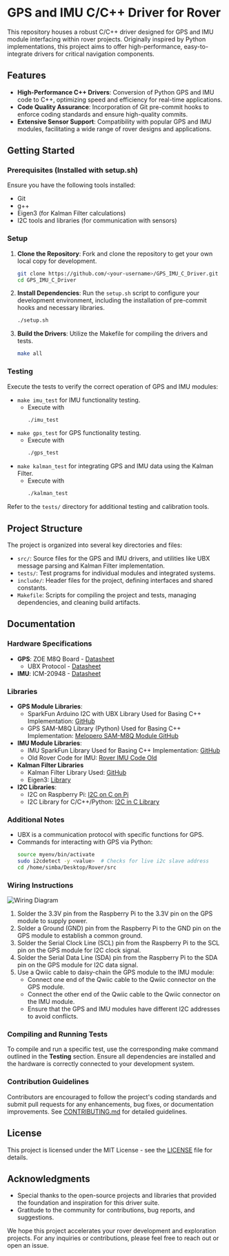 # GPS and IMU C/C++ Driver for Rover

This repository houses a robust C/C++ driver designed for GPS and IMU module interfacing within rover projects. Originally inspired by Python implementations, this project aims to offer high-performance, easy-to-integrate drivers for critical navigation components.

## Features

- **High-Performance C++ Drivers**: Conversion of Python GPS and IMU code to C++, optimizing speed and efficiency for real-time applications.
- **Code Quality Assurance**: Incorporation of Git pre-commit hooks to enforce coding standards and ensure high-quality commits.
- **Extensive Sensor Support**: Compatibility with popular GPS and IMU modules, facilitating a wide range of rover designs and applications.

## Getting Started

### Prerequisites (Installed with setup.sh)

Ensure you have the following tools installed:
- Git
- g++
- Eigen3 (for Kalman Filter calculations)
- I2C tools and libraries (for communication with sensors)

### Setup

1. **Clone the Repository**: Fork and clone the repository to get your own local copy for development.

    ```bash
    git clone https://github.com/<your-username>/GPS_IMU_C_Driver.git
    cd GPS_IMU_C_Driver
    ```

2. **Install Dependencies**: Run the `setup.sh` script to configure your development environment, including the installation of pre-commit hooks and necessary libraries.

    ```bash
    ./setup.sh
    ```

3. **Build the Drivers**: Utilize the Makefile for compiling the drivers and tests.

    ```bash
    make all
    ```

### Testing

Execute the tests to verify the correct operation of GPS and IMU modules:
- `make imu_test` for IMU functionality testing.
  - Execute with 
      ```bash
      ./imu_test
      ```
- `make gps_test` for GPS functionality testing.
  - Execute with 
      ```bash
      ./gps_test
      ```
- `make kalman_test` for integrating GPS and IMU data using the Kalman Filter.
  - Execute with 
      ```bash
      ./kalman_test
      ```
Refer to the `tests/` directory for additional testing and calibration tools.

## Project Structure

The project is organized into several key directories and files:

- `src/`: Source files for the GPS and IMU drivers, and utilities like UBX message parsing and Kalman Filter implementation.
- `tests/`: Test programs for individual modules and integrated systems.
- `include/`: Header files for the project, defining interfaces and shared constants.
- `Makefile`: Scripts for compiling the project and tests, managing dependencies, and cleaning build artifacts.

## Documentation

### Hardware Specifications

- **GPS**: ZOE M8Q Board - [Datasheet](https://www.mouser.com/datasheet/2/813/ZOE_M8_HIM__UBX_16030136_-2487913.pdf)
    - UBX Protocol - [Datasheet](https://docs.rs-online.com/8e7c/0900766b815aef70.pdf)
- **IMU**: ICM-20948 - [Datasheet](https://invensense.tdk.com/download-pdf/icm-20948-datasheet/)

### Libraries

- **GPS Module Libraries**:
  - SparkFun Arduino I2C with UBX Library Used for Basing C++ Implementation: [GitHub](https://github.com/sparkfun/SparkFun_Ublox_Arduino_Library)
  - GPS SAM-M8Q Library (Python) Used for Basing C++ Implementation: [Melopero SAM-M8Q Module GitHub](https://github.com/melopero/Melopero_SAM-M8Q/blob/master/README.md)
- **IMU Module Libraries**:
  - IMU SparkFun Library Used for Basing C++ Implementation: [GitHub](https://github.com/sparkfun/SparkFun_ICM-20948_ArduinoLibrary/blob/main/src/ICM_20948.h#L34)
  - Old Rover Code for IMU: [Rover IMU Code Old](https://github.com/GoScoutOrg/Rover/blob/main/src/rover/imu.py#L23)
- **Kalman Filter Libraries**
  - Kalman Filter Library Used: [GitHub](https://github.com/balamuruganky/ekf_nav_ins/tree/fa8c6bcd15344f4155cac6e13f0d9576d70f7074)
  - Eigen3: [Library](https://eigen.tuxfamily.org/index.php?title=Main_Page)
- **I2C Libraries**:
  - I2C on Raspberry Pi: [I2C on C on Pi](https://raspberrypi.stackexchange.com/questions/33485/using-i2c-in-c-on-raspberry-pi)
  - I2C Library for C/C++/Python: [I2C in C Library](https://www.kernel.org/doc/html/v5.4/i2c/dev-interface.html)

### Additional Notes

- UBX is a communication protocol with specific functions for GPS.
- Commands for interacting with GPS via Python:
  ```bash
  source myenv/bin/activate
  sudo i2cdetect -y <value>  # Checks for live i2c slave address
  cd /home/simba/Desktop/Rover/src

### Wiring Instructions

![Wiring Diagram](WiringDiagram.png "Wiring Diagram for GPS and IMU with Raspberry Pi")

1. Solder the 3.3V pin from the Raspberry Pi to the 3.3V pin on the GPS module to supply power.
2. Solder a Ground (GND) pin from the Raspberry Pi to the GND pin on the GPS module to establish a common ground.
3. Solder the Serial Clock Line (SCL) pin from the Raspberry Pi to the SCL pin on the GPS module for I2C clock signal.
4. Solder the Serial Data Line (SDA) pin from the Raspberry Pi to the SDA pin on the GPS module for I2C data signal.
5. Use a Qwiic cable to daisy-chain the GPS module to the IMU module:
    - Connect one end of the Qwiic cable to the Qwiic connector on the GPS module.
    - Connect the other end of the Qwiic cable to the Qwiic connector on the IMU module.
    - Ensure that the GPS and IMU modules have different I2C addresses to avoid conflicts.



### Compiling and Running Tests

To compile and run a specific test, use the corresponding make command outlined in the **Testing** section. Ensure all dependencies are installed and the hardware is correctly connected to your development system.

### Contribution Guidelines

Contributors are encouraged to follow the project's coding standards and submit pull requests for any enhancements, bug fixes, or documentation improvements. See [CONTRIBUTING.md](CONTRIBUTING.md) for detailed guidelines.

## License

This project is licensed under the MIT License - see the [LICENSE](LICENSE) file for details.

## Acknowledgments

- Special thanks to the open-source projects and libraries that provided the foundation and inspiration for this driver suite.
- Gratitude to the community for contributions, bug reports, and suggestions.

We hope this project accelerates your rover development and exploration projects. For any inquiries or contributions, please feel free to reach out or open an issue.
